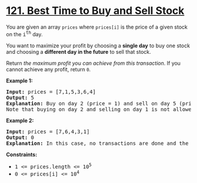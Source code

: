 # [121. Best Time to Buy and Sell Stock](https://leetcode.com/problems/best-time-to-buy-and-sell-stock/)

You are given an array `prices` where `prices[i]` is the price of a given stock on the <tt>i<sup>th</tt></pre> day.

You want to maximize your profit by choosing a **single day** to buy one stock and choosing a **different day in the future** to sell that stock.

Return *the maximum profit you can achieve from this transaction*. If you cannot achieve any profit, return `0`.


**Example 1:**

<pre>
<b>Input:</b> prices = [7,1,5,3,6,4]
<b>Output:</b> 5
<b>Explanation:</b> Buy on day 2 (price = 1) and sell on day 5 (price = 6), profit = 6-1 = 5.
Note that buying on day 2 and selling on day 1 is not allowed because you must buy before you sell.
</pre>


**Example 2:**

<pre>
<b>Input:</b> prices = [7,6,4,3,1]
<b>Output:</b> 0
<b>Explanation:</b> In this case, no transactions are done and the max profit = 0.
</pre>


**Constraints:**

- <tt>1 <= prices.length <= 10<sup>5</sup></tt>
- <tt>0 <= prices[i] <= 10<sup>4</sup></tt>
